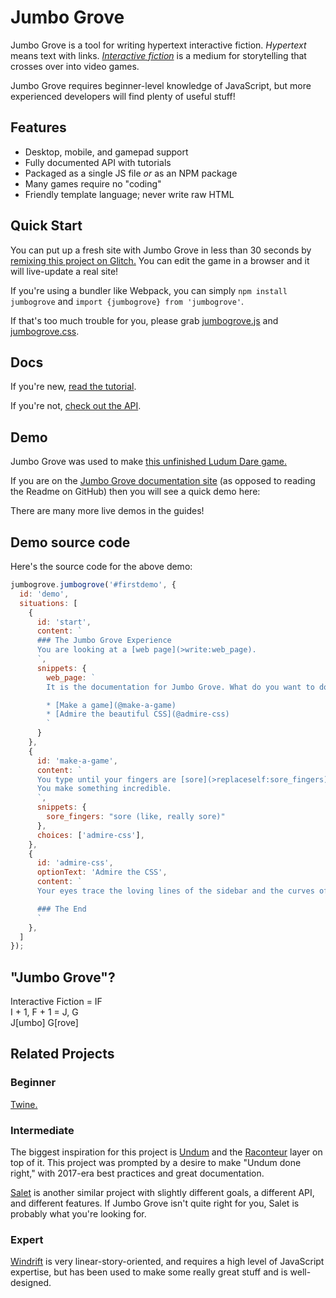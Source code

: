 # Jumbo Grove

Jumbo Grove is a tool for writing hypertext interactive fiction. *Hypertext*
means text with links. *[Interactive fiction](https://en.wikipedia.org/wiki/Interactive_fiction)*
is a medium for storytelling that crosses over into video games.

Jumbo Grove requires beginner-level knowledge of JavaScript, but more
experienced developers will find plenty of useful stuff!

## Features

* Desktop, mobile, and gamepad support
* Fully documented API with tutorials
* Packaged as a single JS file _or_ as an NPM package
* Many games require no "coding"
* Friendly template language; never write raw HTML

## Quick Start

You can put up a fresh site with Jumbo Grove in less than 30 seconds by
[remixing this project on Glitch.](https://glitch.com/edit/#!/remix/jumbo-grove-demo)
You can edit the game in a browser and it will live-update a real site!

If you're using a bundler like Webpack, you can simply `npm install jumbogrove`
and `import {jumbogrove} from 'jumbogrove'`.

If that's too much trouble for you, please grab
[jumbogrove.js](https://github.com/irskep/jumbogrove/raw/standalone/jumbogrove.js)
and [jumbogrove.css](https://github.com/irskep/jumbogrove/raw/standalone/static/css/app.css).

## Docs

If you're new, [read the tutorial](http://steveasleep.com/jumbogrove/manual/tutorial_basics.html).

If you're not, [check out the API](http://steveasleep.com/jumbogrove/identifiers.html).

## Demo

Jumbo Grove was used to make [this unfinished Ludum Dare game.](http://steveasleep.com/please-come-in)

If you are on the [Jumbo Grove documentation site](http://steveasleep.com/jumbogrove/)
(as opposed to reading the Readme on GitHub) then you will see a quick demo here:

<div id="firstdemo" class="jg-headless"></div>

There are many more live demos in the guides!

## Demo source code 

Here's the source code for the above demo:

```js
jumbogrove.jumbogrove('#firstdemo', {
  id: 'demo',
  situations: [
    {
      id: 'start',
      content: `
      ### The Jumbo Grove Experience
      You are looking at a [web page](>write:web_page).
      `,
      snippets: {
        web_page: `
        It is the documentation for Jumbo Grove. What do you want to do?

        * [Make a game](@make-a-game)
        * [Admire the beautiful CSS](@admire-css)
        `
      }
    },
    {
      id: 'make-a-game',
      content: `
      You type until your fingers are [sore](>replaceself:sore_fingers).
      You make something incredible.
      `,
      snippets: {
        sore_fingers: "sore (like, really sore)"
      },
      choices: ['admire-css'],
    },
    {
      id: 'admire-css',
      optionText: 'Admire the CSS',
      content: `
      Your eyes trace the loving lines of the sidebar and the curves of the fonts.

      ### The End
      `
    },
  ]
});
```

## "Jumbo Grove"?

Interactive Fiction = IF  
I + 1, F + 1 = J, G  
J[umbo] G[rove]

## Related Projects

### Beginner

[Twine.](http://twinery.org)

### Intermediate

The biggest inspiration for this project is
[Undum](https://github.com/sequitur/undum) and the
[Raconteur](http://raconteur.readthedocs.io/en/latest/) layer on top of it.
This project was prompted by a desire to make "Undum done right," with
2017-era best practices and great documentation.

[Salet](https://salet.su/en/guide) is another similar project with slightly
different goals, a different API, and different features. If Jumbo Grove isn't
quite right for you, Salet is probably what you're looking for.

### Expert

[Windrift](https://github.com/lizadaly/windrift) is very linear-story-oriented,
and requires a high level of JavaScript expertise, but has been used to make
some really great stuff and is well-designed.